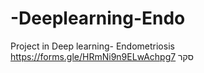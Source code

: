 # -Deeplearning-Endo

Project in  Deep learning- Endometriosis
https://forms.gle/HRmNi9n9ELwAchpg7 סקר
